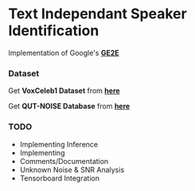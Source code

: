 # Text Independant Speaker Identification
Implementation of Google's [__GE2E__](https://arxiv.org/pdf/1710.10467.pdf) 

### Dataset
Get __VoxCeleb1 Dataset__ from [__here__](http://www.robots.ox.ac.uk/~vgg/data/voxceleb/vox1.html)

Get __QUT-NOISE Database__ from [__here__](https://research.qut.edu.au/saivt/databases/qut-noise-databases-and-protocols/)

### TODO
* Implementing Inference
* Implementing 
* Comments/Documentation
* Unknown Noise & SNR Analysis
* Tensorboard Integration

